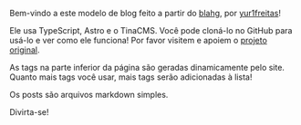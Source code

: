 Bem-vindo a este modelo de blog feito a partir do [blahg](https://github.com/cassidoo/blahg), por [yur1freitas](https://github.com/yur1freitas)!

Ele usa TypeScript, Astro e o TinaCMS. Você pode cloná-lo no GitHub para usá-lo e ver como ele funciona! Por favor visitem e apoiem o
[projeto original](https://github.com/cassidoo/blahg).

As tags na parte inferior da página são geradas dinamicamente pelo site. Quanto mais tags você usar, mais tags serão adicionadas à lista!

Os posts são arquivos markdown simples.

Divirta-se!
